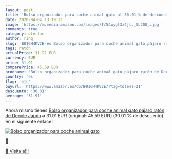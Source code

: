 ```yaml
---
layout: post
title: 'Bolso organizador para coche animal gato al 30.01 % de descuento'
date: 2020-04-04 13:19:13
image: 'https://m.media-amazon.com/images/I/51wygl3z4jL._SL200_.jpg'
comments: true
category: ofertas
author: ring
slug: 'B01GH4KV2E-es Bolso organizador para coche animal gato pájaro ratón de...'
tags: ratón
actualPrice: 31.91 EUR
currency: EUR
price: 31.91
comparePrice: 45.59 EUR
prodname: 'Bolso organizador para coche animal gato pájaro ratón de Decole Japón'
country: 'es'
flag: '🇪🇸'
buyurl: 'https://www.amazon.es/dp/B01GH4KV2E/?tag=tolees-21'
descuento: '30.01'
average: '31.91'
---
```


Ahora mismo tienes [Bolso organizador para coche animal gato pájaro ratón de Decole Japón](https://www.amazon.es/dp/B01GH4KV2E/?tag=tolees-21) a 31.91 EUR (original: 45.59 EUR) (30.01 %  de descuento) en el siguiente enlace!

[![Bolso organizador para coche animal gato](https://m.media-amazon.com/images/I/51wygl3z4jL._SL200_.jpg)](https://www.amazon.es/dp/B01GH4KV2E/?tag=tolees-21)

🔎:


[🛒 Visítala!!!](https://www.amazon.es/dp/B01GH4KV2E/?tag=tolees-21)
